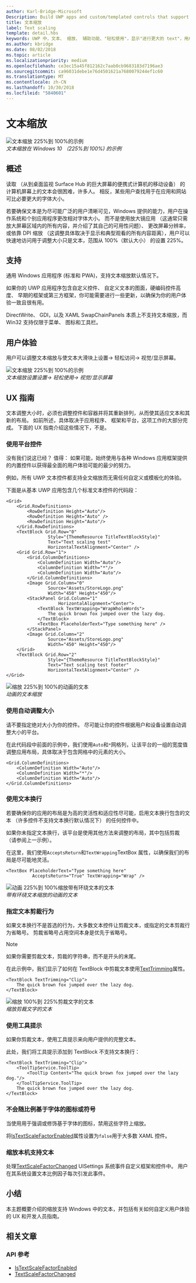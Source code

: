 ```yaml
---
author: Karl-Bridge-Microsoft
Description: Build UWP apps and custom/templated controls that support platform text scaling.
title: 文本缩放
label: Text scaling
template: detail.hbs
keywords: UWP 中，文本、 缩放、 辅助功能、"轻松使用"，显示"进行更大的 text"，用户交互，输入
ms.author: kbridge
ms.date: 08/02/2018
ms.topic: article
ms.localizationpriority: medium
ms.openlocfilehash: ce3ec15a45f812162c7aab0cb9683183d7196ae3
ms.sourcegitcommit: ca96031debe1e76d4501621a7680079244ef1c60
ms.translationtype: MT
ms.contentlocale: zh-CN
ms.lasthandoff: 10/30/2018
ms.locfileid: "5840601"
---
```

# <a name="text-scaling"></a>文本缩放

![文本缩放 225%到 100%的示例](images/coretext/text-scaling-news-hero-small.png)  
*文本缩放在 Windows 10 （225%到 100%) 的示例*

## <a name="overview"></a>概述

读取 （从到桌面监视 Surface Hub 的巨大屏幕的便携式计算机的移动设备） 的计算机屏幕上的文本会很困难，许多人。 相反，某些用户查找用于在应用和网站可比必要更大的字体大小。

若要确保文本是为尽可能广泛的用户清晰可见，Windows 提供的能力，用户在操作系统和个别应用程序更改相对字体大小。 而不是使用放大镜应用 （这通常只需放大屏幕区域内的所有内容，并介绍了其自己的可用性问题）、 更改屏幕分辨率，或依靠 DPI 缩放 （这调整具体取决于显示和典型观看的所有内容距离），用户可以快速地访问用于调整大小只是文本，范围从 100%（默认大小） 的设置 225%。

## <a name="support"></a>支持

通用 Windows 应用程序 (标准和 PWA)，支持文本缩放默认情况下。

如果你的 UWP 应用程序包含自定义控件、 自定义文本的图面，硬编码控件高度、 早期的框架或第三方框架，你可能需要进行一些更新，以确保为你的用户体验一致且很有用。  

DirectWrite、 GDI，以及 XAML SwapChainPanels 本质上不支持文本缩放，而 Win32 支持仅限于菜单、 图标和工具栏。  

<!-- If you want to support text scaling in your application with these frameworks, you’ll need to support the text scaling change event outlined below and provide alternative sizes for your UI and content.   -->

## <a name="user-experience"></a>用户体验

用户可以调整文本缩放与使文本大滑块上设置-> 轻松访问-> 视觉/显示屏幕。

![文本缩放 225%到 100%的示例](images/coretext/text-scaling-settings-100-small.png)  
*文本缩放设置设置-> 轻松使用-> 视觉/显示屏幕*

## <a name="ux-guidance"></a>UX 指南

文本调整大小时，必须也调整控件和容器并将其重新排列，从而使其适应文本和其新的布局。 如前所述，具体取决于应用程序、 框架和平台，这项工作的大部分完成。 下面的 UX 指南介绍这些情况下，不是。

### <a name="use-the-platform-controls"></a>使用平台控件

没有我们说这已经？ 值得： 如果可能，始终使用与各种 Windows 应用框架提供的内置控件以获得最全面的用户体验可能的最少的努力。

例如，所有 UWP 文本控件都支持全文缩放而无需任何自定义或模板化的体验。

下面是从基本 UWP 应用包含几个标准文本控件的代码段：

``` xaml
<Grid>
    <Grid.RowDefinitions>
        <RowDefinition Height="Auto"/>
        <RowDefinition Height="Auto" />
        <RowDefinition Height="Auto"/>
    </Grid.RowDefinitions>
    <TextBlock Grid.Row="0" 
                Style="{ThemeResource TitleTextBlockStyle}"
                Text="Text scaling test" 
                HorizontalTextAlignment="Center" />
    <Grid Grid.Row="1">
        <Grid.ColumnDefinitions>
            <ColumnDefinition Width="Auto"/>
            <ColumnDefinition Width="*"/>
            <ColumnDefinition Width="Auto"/>
        </Grid.ColumnDefinitions>
        <Image Grid.Column="0" 
                Source="Assets/StoreLogo.png" 
                Width="450" Height="450"/>
        <StackPanel Grid.Column="1" 
                    HorizontalAlignment="Center">
            <TextBlock TextWrapping="WrapWholeWords">
                The quick brown fox jumped over the lazy dog.
            </TextBlock>
            <TextBox PlaceholderText="Type something here" />
        </StackPanel>
        <Image Grid.Column="2" 
                Source="Assets/StoreLogo.png" 
                Width="450" Height="450"/>
    </Grid>
    <TextBlock Grid.Row="2" 
                Style="{ThemeResource TitleTextBlockStyle}"
                Text="Text scaling test footer" 
                HorizontalTextAlignment="Center" />
</Grid>
```

![缩放 225%到 100%的动画的文本](images/coretext/text-scaling.gif)  
*动画的文本缩放*

### <a name="use-auto-sizing"></a>使用自动调整大小

请不要指定绝对大小为你的控件。 尽可能让你的控件根据用户和设备设置自动调整大小的平台。  

在此代码段中前面的示例中，我们使用`Auto`和`*`网格列，让该平台的一组的宽度值调整应用布局，具体取决于包含网格中的元素的大小。

``` xaml
<Grid.ColumnDefinitions>
    <ColumnDefinition Width="Auto"/>
    <ColumnDefinition Width="*"/>
    <ColumnDefinition Width="Auto"/>
</Grid.ColumnDefinitions>
```

### <a name="use-text-wrapping"></a>使用文本换行

若要确保你的应用的布局是为高的灵活性和适应性尽可能，启用文本换行包含的文本 （许多控件不支持文本换行默认情况下） 的任何控件中。

如果你未指定文本换行，该平台是使用其他方法来调整的布局，其中包括剪裁 （请参阅上一示例）。

在这里，我们使用`AcceptsReturn`和`TextWrapping`TextBox 属性，以确保我们的布局是尽可能地灵活。

``` xaml
<TextBox PlaceholderText="Type something here" 
          AcceptsReturn="True" TextWrapping="Wrap" />
```

![动画 225%到 100%缩放带有环绕文本的文本](images/coretext/text-scaling-textwrap.gif)  
*带有环绕文本缩放的动画的文本*

### <a name="specify-text-trimming-behavior"></a>指定文本剪裁行为

如果文本换行不是首选的行为，大多数文本控件让剪裁文本，或指定的文本剪裁行为省略号。 剪裁省略号占用空间本身是优先于省略号。

> [!NOTE]
> 如果你需要剪裁文本，剪裁的字符串，而不是开头的末尾。

在此示例中，我们显示了如何在 TextBlock 中剪裁文本使用[TextTrimming](https://docs.microsoft.com/uwp/api/windows.ui.xaml.controls.textblock.texttrimming)属性。

``` xaml
<TextBlock TextTrimming="Clip">
    The quick brown fox jumped over the lazy dog.
</TextBlock>
```

![缩放 100%到 225%剪裁文字的文本](images/coretext/text-scaling-clipping-small.png)  
*缩放剪裁文字的文本*

### <a name="use-a-tooltip"></a>使用工具提示

如果你剪裁文本，使用工具提示来向用户提供的完整文本。

此处，我们将工具提示添加到 TextBlock 不支持文本换行：

``` xaml
<TextBlock TextTrimming="Clip">
    <ToolTipService.ToolTip>
        <ToolTip Content="The quick brown fox jumped over the lazy dog."/>
    </ToolTipService.ToolTip>
    The quick brown fox jumped over the lazy dog.
</TextBlock>
```

### <a name="dont-scale-font-based-icons-or-symbols"></a>不会随比例基于字体的图标或符号

当使用用于强调或修饰基于字体的图标，禁用这些字符上缩放。

将[IsTextScaleFactorEnabled](https://docs.microsoft.com/uwp/api/windows.ui.xaml.controls.control.istextscalefactorenabled)属性设置为`false`用于大多数 XAML 控件。

### <a name="support-text-scaling-natively"></a>缩放本机支持文本

处理[TextScaleFactorChanged](https://docs.microsoft.com/uwp/api/windows.ui.viewmanagement.uisettings.textscalefactorchanged) UISettings 系统事件自定义框架和控件中。 用户在其系统设置文本比例因子每次引发此事件。

## <a name="summary"></a>小结

本主题概要介绍的缩放支持 Windows 中的文本，并包括有关如何自定义用户体验的 UX 和开发人员指南。

## <a name="related-articles"></a>相关文章

### <a name="api-reference"></a>API 参考

- [IsTextScaleFactorEnabled](https://docs.microsoft.com/uwp/api/windows.ui.xaml.controls.control.istextscalefactorenabled)
- [TextScaleFactorChanged](https://docs.microsoft.com/uwp/api/windows.ui.viewmanagement.uisettings.textscalefactorchanged)

